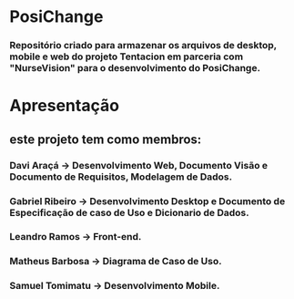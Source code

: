 # PosiChange
### Repositório criado para armazenar os arquivos de desktop, mobile e web do projeto Tentacion em parceria com "NurseVision" para o desenvolvimento do PosiChange.

# Apresentação
## este projeto tem como membros:
### Davi Araçá -> Desenvolvimento Web, Documento Visão e Documento de Requisitos, Modelagem de Dados.
### Gabriel Ribeiro -> Desenvolvimento Desktop e Documento de Especificação de caso de Uso e Dicionario de Dados.
### Leandro Ramos -> Front-end.
### Matheus Barbosa -> Diagrama de Caso de Uso.
### Samuel Tomimatu -> Desenvolvimento Mobile.
